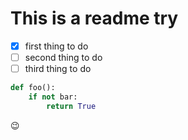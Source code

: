 # This is a readme try

- [X] first thing to do
- [ ] second thing to do
- [ ] third thing to do

```python
def foo():
    if not bar:
        return True
```

:wink:
